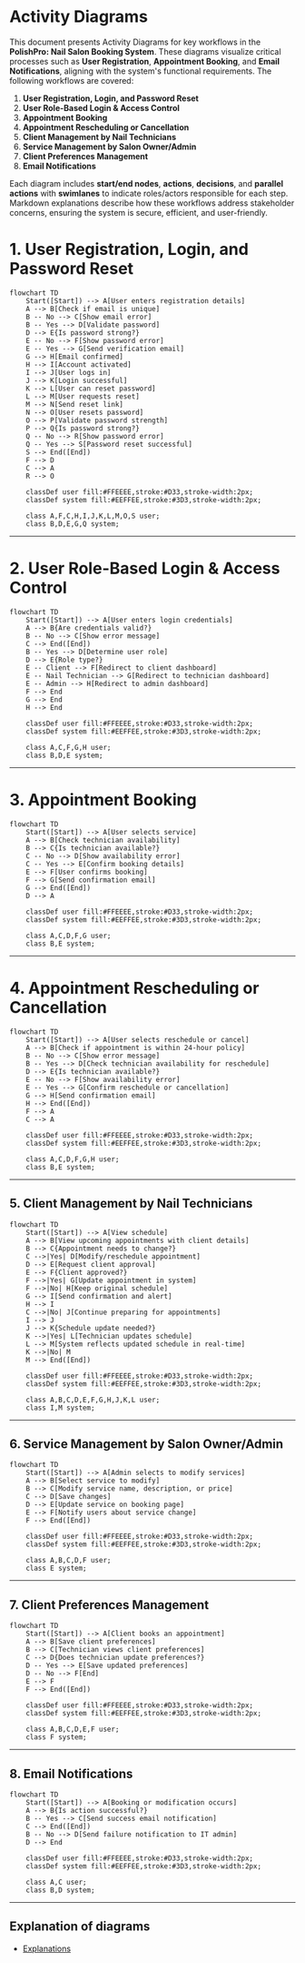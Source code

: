 # Activity Diagrams

This document presents Activity Diagrams for key workflows in the **PolishPro: Nail Salon Booking System**. These diagrams visualize critical processes such as **User Registration**, **Appointment Booking**, and **Email Notifications**, aligning with the system's functional requirements. 
The following workflows are covered:

1. **User Registration, Login, and Password Reset**
2. **User Role-Based Login & Access Control**
3. **Appointment Booking**
4. **Appointment Rescheduling or Cancellation**
5. **Client Management by Nail Technicians**
6. **Service Management by Salon Owner/Admin**
7. **Client Preferences Management**
8. **Email Notifications**

Each diagram includes **start/end nodes**, **actions**, **decisions**, and **parallel actions** with **swimlanes** to indicate roles/actors responsible for each step. Markdown explanations describe how these workflows address stakeholder concerns, ensuring the system is secure, efficient, and user-friendly.


# 1.  User Registration, Login, and Password Reset

```mermaid
flowchart TD
    Start([Start]) --> A[User enters registration details]
    A --> B[Check if email is unique]
    B -- No --> C[Show email error]
    B -- Yes --> D[Validate password]
    D --> E{Is password strong?}
    E -- No --> F[Show password error]
    E -- Yes --> G[Send verification email]
    G --> H[Email confirmed]
    H --> I[Account activated]
    I --> J[User logs in]
    J --> K[Login successful]
    K --> L[User can reset password]
    L --> M[User requests reset]
    M --> N[Send reset link]
    N --> O[User resets password]
    O --> P[Validate password strength]
    P --> Q{Is password strong?}
    Q -- No --> R[Show password error]
    Q -- Yes --> S[Password reset successful]
    S --> End([End])
    F --> D
    C --> A
    R --> O

    classDef user fill:#FFEEEE,stroke:#D33,stroke-width:2px;
    classDef system fill:#EEFFEE,stroke:#3D3,stroke-width:2px;

    class A,F,C,H,I,J,K,L,M,O,S user;
    class B,D,E,G,Q system;
```

---

# 2.  User Role-Based Login & Access Control
```mermaid
flowchart TD
    Start([Start]) --> A[User enters login credentials]
    A --> B{Are credentials valid?}
    B -- No --> C[Show error message]
    C --> End([End])
    B -- Yes --> D[Determine user role]
    D --> E{Role type?}
    E -- Client --> F[Redirect to client dashboard]
    E -- Nail Technician --> G[Redirect to technician dashboard]
    E -- Admin --> H[Redirect to admin dashboard]
    F --> End
    G --> End
    H --> End

    classDef user fill:#FFEEEE,stroke:#D33,stroke-width:2px;
    classDef system fill:#EEFFEE,stroke:#3D3,stroke-width:2px;

    class A,C,F,G,H user;
    class B,D,E system;
```

---
# 3. Appointment Booking
```mermaid
flowchart TD
    Start([Start]) --> A[User selects service]
    A --> B[Check technician availability]
    B --> C{Is technician available?}
    C -- No --> D[Show availability error]
    C -- Yes --> E[Confirm booking details]
    E --> F[User confirms booking]
    F --> G[Send confirmation email]
    G --> End([End])
    D --> A

    classDef user fill:#FFEEEE,stroke:#D33,stroke-width:2px;
    classDef system fill:#EEFFEE,stroke:#3D3,stroke-width:2px;

    class A,C,D,F,G user;
    class B,E system;
```

---

# 4. Appointment Rescheduling or Cancellation
```mermaid
flowchart TD
    Start([Start]) --> A[User selects reschedule or cancel]
    A --> B[Check if appointment is within 24-hour policy]
    B -- No --> C[Show error message]
    B -- Yes --> D[Check technician availability for reschedule]
    D --> E{Is technician available?}
    E -- No --> F[Show availability error]
    E -- Yes --> G[Confirm reschedule or cancellation]
    G --> H[Send confirmation email]
    H --> End([End])
    F --> A
    C --> A

    classDef user fill:#FFEEEE,stroke:#D33,stroke-width:2px;
    classDef system fill:#EEFFEE,stroke:#3D3,stroke-width:2px;

    class A,C,D,F,G,H user;
    class B,E system;
```
---

## 5. Client Management by Nail Technicians

```mermaid
flowchart TD
    Start([Start]) --> A[View schedule]
    A --> B[View upcoming appointments with client details]
    B --> C{Appointment needs to change?}
    C -->|Yes| D[Modify/reschedule appointment]
    D --> E[Request client approval]
    E --> F{Client approved?}
    F -->|Yes| G[Update appointment in system]
    F -->|No| H[Keep original schedule]
    G --> I[Send confirmation and alert]
    H --> I
    C -->|No| J[Continue preparing for appointments]
    I --> J
    J --> K{Schedule update needed?}
    K -->|Yes| L[Technician updates schedule]
    L --> M[System reflects updated schedule in real-time]
    K -->|No| M
    M --> End([End])

    classDef user fill:#FFEEEE,stroke:#D33,stroke-width:2px;
    classDef system fill:#EEFFEE,stroke:#3D3,stroke-width:2px;

    class A,B,C,D,E,F,G,H,J,K,L user;
    class I,M system;
```
---
## 6. Service Management by Salon Owner/Admin
```mermaid
flowchart TD
    Start([Start]) --> A[Admin selects to modify services]
    A --> B[Select service to modify]
    B --> C[Modify service name, description, or price]
    C --> D[Save changes]
    D --> E[Update service on booking page]
    E --> F[Notify users about service change]
    F --> End([End])

    classDef user fill:#FFEEEE,stroke:#D33,stroke-width:2px;
    classDef system fill:#EEFFEE,stroke:#3D3,stroke-width:2px;

    class A,B,C,D,F user;
    class E system;
```
---

## 7. Client Preferences Management
```mermaid
flowchart TD
    Start([Start]) --> A[Client books an appointment]
    A --> B[Save client preferences]
    B --> C[Technician views client preferences]
    C --> D{Does technician update preferences?}
    D -- Yes --> E[Save updated preferences]
    D -- No --> F[End]
    E --> F
    F --> End([End])

    classDef user fill:#FFEEEE,stroke:#D33,stroke-width:2px;
    classDef system fill:#EEFFEE,stroke:#3D3,stroke-width:2px;

    class A,B,C,D,E,F user;
    class F system;

 ```
---

## 8.  Email Notifications

```mermaid
flowchart TD
    Start([Start]) --> A[Booking or modification occurs]
    A --> B{Is action successful?}
    B -- Yes --> C[Send success email notification]
    C --> End([End])
    B -- No --> D[Send failure notification to IT admin]
    D --> End

    classDef user fill:#FFEEEE,stroke:#D33,stroke-width:2px;
    classDef system fill:#EEFFEE,stroke:#3D3,stroke-width:2px;

    class A,C user;
    class B,D system;
```
---

## Explanation of diagrams 
- [Explanations](https://github.com/demifarquhar01/PolishPro/blob/2e9b097dca5eecf7b775e149e64a8ffc1fad5724/Explanations.md)
